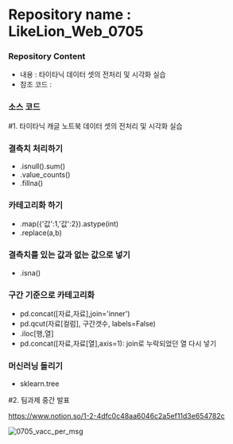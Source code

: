 # Repository name : LikeLion_Web_0705
### Repository Content
  * 내용 : 타이타닉 데이터 셋의 전처리 및 시각화 실습
  * 참조 코드 : 

### 소스 코드


#1. 타이타닉 캐글 노트북 데이터 셋의 전처리 및 시각화 실습
 
 ### 결측치 처리하기
 - .isnull().sum()
 - .value_counts()
 - .fillna()

 ### 카테고리화 하기
 - .map({'값':1,'값':2}).astype(int)
 - .replace(a,b)
 
 ### 결측치를 있는 값과 없는 값으로 넣기
 - .isna()
 
 ### 구간 기준으로 카테고리화
 - pd.concat([자료,자료],join='inner')
 - pd.qcut(자료[컬럼], 구간갯수, labels=False)
 - .iloc[행,열]
 - pd.concat([자료,자료[열],axis=1): join로 누락되었던 열 다시 넣기
 
 ### 머신러닝 돌리기
 - sklearn.tree

#2. 팀과제 중간 발표

https://www.notion.so/1-2-4dfc0c48aa6046c2a5ef11d3e654782c

![0705_vacc_per_msg](https://user-images.githubusercontent.com/85726172/124525785-832af780-de3b-11eb-9f3b-a768567e90b8.png)

